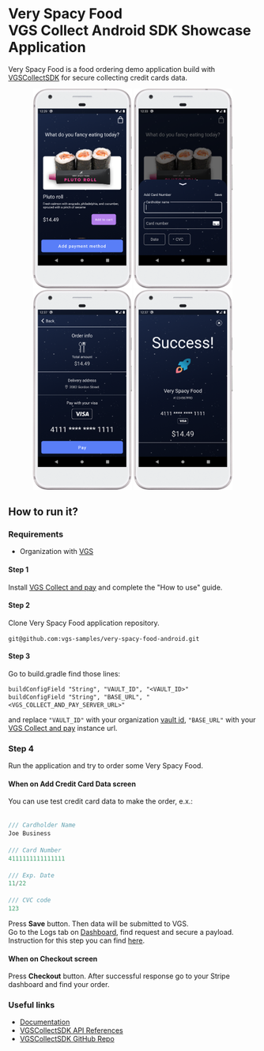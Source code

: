 # Very Spacy Food <br/> VGS Collect Android SDK Showcase Application 

Very Spacy Food is a food ordering demo application build with [VGSCollectSDK](https://www.verygoodsecurity.com/docs/vgs-collect/android-sdk/overview) for secure collecting credit cards data.

<p align="center">
<img src="screenshots/main_screen.png" width="200">    <img src="screenshots/add_payment_screen.png" width="200">    <img src="screenshots/checkout_screen.png" width="200">     <img src="screenshots/checkout_complete_screen.png" width="200">
</p>

## How to run it?
### Requirements

- Organization with <a href="https://www.verygoodsecurity.com/">VGS</a>

#### Step 1

Install [VGS Collect and pay](https://github.com/verygoodsecurity/collect-and-pay-demo-backend/tree/api) and complete the "How to use" guide.

#### Step 2

Clone Very Spacy Food application repository.

``git@github.com:vgs-samples/very-spacy-food-android.git``

#### Step 3

Go to build.gradle find those lines: 
    
    buildConfigField "String", "VAULT_ID", "<VAULT_ID>"
    buildConfigField "String", "BASE_URL", "<VGS_COLLECT_AND_PAY_SERVER_URL>"
    
and replace `"VAULT_ID"` with your organization <a href="https://www.verygoodsecurity.com/docs/terminology/nomenclature#vault" target="_blank">vault id</a>,
`"BASE_URL"` with your [VGS Collect and pay](https://github.com/verygoodsecurity/collect-and-pay-demo-backend/tree/api) instance url.
 
### Step 4 

Run the application and try to order some Very Spacy Food.</br>

#### When on Add Credit Card Data screen

You can use test credit card data to make the order, e.x.:

``` swift

/// Cardholder Name 
Joe Business

/// Card Number   
4111111111111111

/// Exp. Date  
11/22

/// CVC code
123

```
Press **Save** button. Then data will be submitted to VGS.  
Go to the Logs tab on <a href="http://dashboard.verygoodsecurity.com" target="_blank">Dashboard</a>, find request and secure a payload.  
Instruction for this step you can find <a href="https://www.verygoodsecurity.com/docs/getting-started/quick-integration#securing-inbound-connection" target="_blank">here</a>.

#### When on Checkout screen

Press **Checkout** button. After successful response go to your Stripe dashboard and find your order.

### Useful links

- <a href="https://www.verygoodsecurity.com/docs/vgs-collect/android-sdk/overview" target="_blank">Documentation</a> 
- <a href="https://verygoodsecurity.github.io/vgs-collect-android/" target="_blank">VGSCollectSDK API References</a> 
- <a href="https://github.com/verygoodsecurity/vgs-collect-android" target="_blank">VGSCollectSDK GitHub Repo</a> 